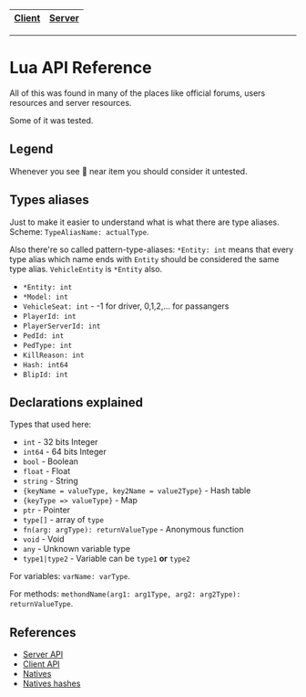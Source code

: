 [Client](Client.md)|[Server](Server.md)
---|---

---

# Lua API Reference

All of this was found in many of the places like official forums, users resources and server resources.

Some of it was tested.

## Legend

Whenever you see :no_entry_sign: near item you should consider it untested.

## Types aliases

Just to make it easier to understand what is what there are type aliases.
Scheme: `TypeAliasName: actualType`.

Also there're so called pattern-type-aliases: `*Entity: int` means that every type alias which name ends with `Entity` should be considered the same type alias. `VehicleEntity` is `*Entity` also.

- `*Entity: int`
- `*Model: int`
- `VehicleSeat: int` - -1 for driver, 0,1,2,... for passangers
- `PlayerId: int`
- `PlayerServerId: int`
- `PedId: int`
- `PedType: int`
- `KillReason: int`
- `Hash: int64`
- `BlipId: int`

## Declarations explained

Types that used here:
- `int` - 32 bits Integer
- `int64` - 64 bits Integer
- `bool` - Boolean
- `float` - Float
- `string` - String
- `{keyName = valueType, key2Name = value2Type}` - Hash table
- `{keyType => valueType}` - Map
- `ptr` - Pointer
- `type[]` - array of `type`
- `fn(arg: argType): returnValueType` - Anonymous function
- `void` - Void
- `any` - Unknown variable type
- `type1|type2` - Variable can be `type1` **or** `type2`

For variables: `varName: varType`.

For methods: `methondName(arg1: arg1Type, arg2: arg2Type): returnValueType`.

## References

- [Server API](Server.md)
- [Client API](Client.md)
- [Natives](Natives.md)
- [Natives hashes](NativesHashes.md)
